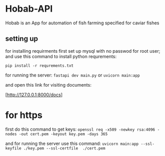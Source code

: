 # Hobab-API

Hobab is an App for automation of fish farming specified for caviar fishes

## setting up

for installing requirments first set up mysql with no passwod for root user;
and use this command to install python requrements:

`pip install -r requrements.txt`

for running the server:
`fastapi dev main.py`
or
`uvicorn main:app`

and open this link for visiting documents:

[http://127.0.0.1:8000/docs]

# for https

first do this command to get keys:
`openssl req -x509 -newkey rsa:4096 -nodes -out cert.pem -keyout key.pem -days 365`

and for running the server use this command:
`uvicorn main:app --ssl-keyfile ./key.pem --ssl-certfile  ./cert.pem`
